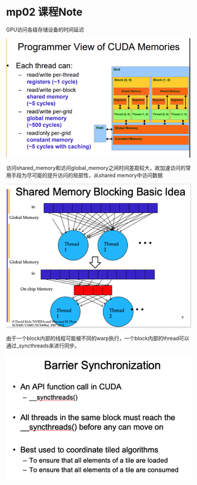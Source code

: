 # mp02 课程Note

GPU访问各级存储设备的时间延迟

![](../imgs/mp02_note1.png)

访问shared_memory和访问global_memory之间时间差距较大，故加速访问的常用手段为尽可能的提升访问的局部性，从shared memory中访问数据

![](../imgs/mp02_note2.png)


由于一个block内部的线程可能被不同的warp执行，一个block内部的thread可以通过_syncthreads来进行同步。

![](../imgs/mp02_note3.png)

